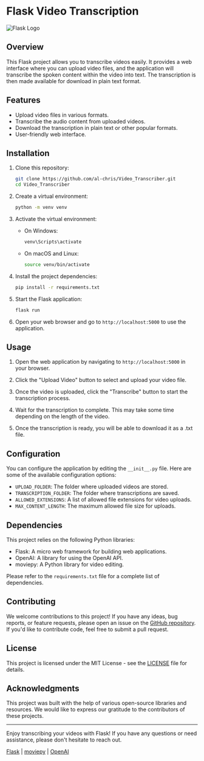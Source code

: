 # Flask Video Transcription

![Flask Logo](https://www.fullstackpython.com/img/logos/flask.jpg)

## Overview

This Flask project allows you to transcribe videos easily. It provides a web interface where you can upload video files, and the application will transcribe the spoken content within the video into text. The transcription is then made available for download in plain text format.

## Features

- Upload video files in various formats.
- Transcribe the audio content from uploaded videos.
- Download the transcription in plain text or other popular formats.
- User-friendly web interface.

## Installation

1. Clone this repository:

   ```bash
   git clone https://github.com/al-chris/Video_Transcriber.git
   cd Video_Transcriber
   ```

2. Create a virtual environment:

   ```bash
   python -m venv venv
   ```

3. Activate the virtual environment:

   - On Windows:

     ```bash
     venv\Scripts\activate
     ```

   - On macOS and Linux:

     ```bash
     source venv/bin/activate
     ```

4. Install the project dependencies:

   ```bash
   pip install -r requirements.txt
   ```

5. Start the Flask application:

   ```bash
   flask run
   ```

6. Open your web browser and go to `http://localhost:5000` to use the application.

## Usage

1. Open the web application by navigating to `http://localhost:5000` in your browser.

2. Click the "Upload Video" button to select and upload your video file.

3. Once the video is uploaded, click the "Transcribe" button to start the transcription process.

4. Wait for the transcription to complete. This may take some time depending on the length of the video.

5. Once the transcription is ready, you will be able to download it as a .txt file.

## Configuration

You can configure the application by editing the `__init__.py` file. Here are some of the available configuration options:

- `UPLOAD_FOLDER`: The folder where uploaded videos are stored.
- `TRANSCRIPTION_FOLDER`: The folder where transcriptions are saved.
- `ALLOWED_EXTENSIONS`: A list of allowed file extensions for video uploads.
- `MAX_CONTENT_LENGTH`: The maximum allowed file size for uploads.

## Dependencies

This project relies on the following Python libraries:

- Flask: A micro web framework for building web applications.
- OpenAI: A library for using the OpenAI API.
- moviepy: A Python library for video editing.

Please refer to the `requirements.txt` file for a complete list of dependencies.

## Contributing

We welcome contributions to this project! If you have any ideas, bug reports, or feature requests, please open an issue on the [GitHub repository](https://github.com/al-chris/Video_Transcriber). If you'd like to contribute code, feel free to submit a pull request.

## License

This project is licensed under the MIT License - see the [LICENSE](LICENSE) file for details.

## Acknowledgments

This project was built with the help of various open-source libraries and resources. We would like to express our gratitude to the contributors of these projects.

---


Enjoy transcribing your videos with Flask! If you have any questions or need assistance, please don't hesitate to reach out.

[Flask](https://flask.palletsprojects.com) | [moviepy](https://zulko.github.io/moviepy/) | [OpenAI](https://platform.openai.com/)
